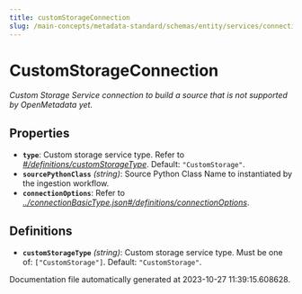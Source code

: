 ```yaml
---
title: customStorageConnection
slug: /main-concepts/metadata-standard/schemas/entity/services/connections/storage/customstorageconnection
---
```


# CustomStorageConnection

*Custom Storage Service connection to build a source that is not supported by OpenMetadata yet.*

## Properties

- **`type`**: Custom storage service type. Refer to *[#/definitions/customStorageType](#definitions/customStorageType)*. Default: `"CustomStorage"`.
- **`sourcePythonClass`** *(string)*: Source Python Class Name to instantiated by the ingestion workflow.
- **`connectionOptions`**: Refer to *[../connectionBasicType.json#/definitions/connectionOptions](#/connectionBasicType.json#/definitions/connectionOptions)*.
## Definitions

- <a id="definitions/customStorageType"></a>**`customStorageType`** *(string)*: Custom storage service type. Must be one of: `["CustomStorage"]`. Default: `"CustomStorage"`.


Documentation file automatically generated at 2023-10-27 11:39:15.608628.
